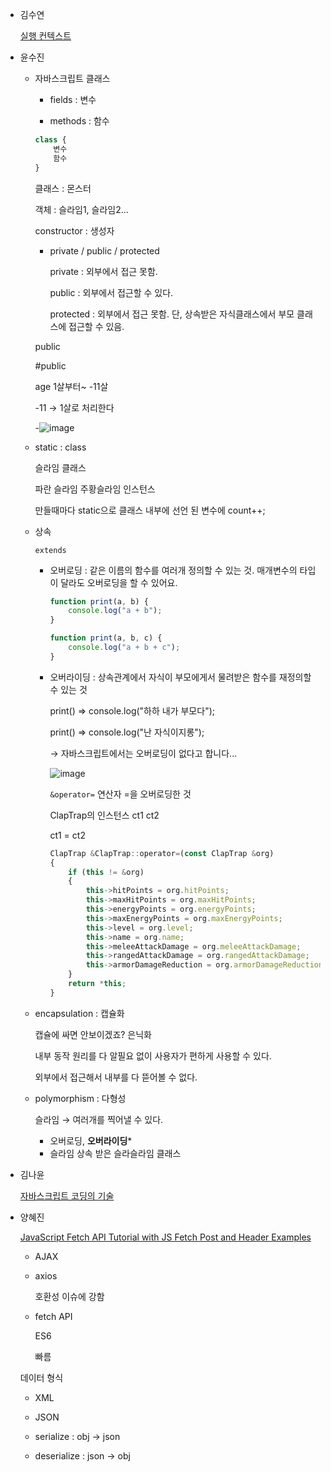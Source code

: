 - 김수연
    
    [실행 컨텍스트](https://www.notion.so/code32/c995fca542e24f9da904fce966c7f248)
    
- 윤수진
    - 자바스크립트 클래스
        - fields : 변수
        
        - methods : 함수
        
        ```jsx
        class {
        	변수
        	함수
        }
        ```
        
        클래스 : 몬스터
        
        객체 : 슬라임1, 슬라임2...
        
        constructor : 생성자
        
        - private / public / protected
            
            private : 외부에서 접근 못함.
            
            public : 외부에서 접근할 수 있다.
            
            protected : 외부에서 접근 못함. 단, 상속받은 자식클래스에서 부모 클래스에 접근할 수 있음.
            
        
        public
        
        #public
        
        age 1살부터~ -11살
        
        -11 → 1살로 처리한다
        
       -![image](https://user-images.githubusercontent.com/70951555/141076210-2817ea57-48d0-4453-8767-73bb8d8bd3ae.png)

        
    
    - static : class
        
        슬라임 클래스
        
        파란 슬라임 주황슬라임 인스턴스
        
        만들때마다 static으로 클래스 내부에 선언 된 변수에 count++;
        
    
    - 상속
        
        `extends`
        
        - 오버로딩 : 같은 이름의 함수를 여러개 정의할 수 있는 것. 매개변수의 타입이 달라도 오버로딩을 할 수 있어요.
            
            ```jsx
            function print(a, b) {
            	console.log("a + b");
            }
            
            function print(a, b, c) {
            	console.log("a + b + c");
            }
            ```
            
        - 오버라이딩 : 상속관계에서 자식이 부모에게서 물려받은 함수를 재정의할 수 있는 것
            
            print() ⇒ console.log("하하 내가 부모다");
            
            print() ⇒ console.log("난 자식이지롱");
            
            → 자바스크립트에서는 오버로딩이 없다고 합니다...
            
            ![image](https://user-images.githubusercontent.com/70951555/141076242-c1e10b97-8016-4b14-8d10-6ab07ed76b04.png)

            
            `&operator=` 연산자 =을 오버로딩한 것
            
            ClapTrap의 인스턴스 ct1 ct2
            
            ct1 = ct2
            
            ```jsx
            ClapTrap &ClapTrap::operator=(const ClapTrap &org)
            {
            	if (this != &org)
            	{
            		this->hitPoints = org.hitPoints;
            		this->maxHitPoints = org.maxHitPoints;
            		this->energyPoints = org.energyPoints;
            		this->maxEnergyPoints = org.maxEnergyPoints;
            		this->level = org.level;
            		this->name = org.name;
            		this->meleeAttackDamage = org.meleeAttackDamage;
            		this->rangedAttackDamage = org.rangedAttackDamage;
            		this->armorDamageReduction = org.armorDamageReduction;
            	}
            	return *this;
            }
            ```
            
    
    - encapsulation : 캡슐화
        
        캡슐에 싸면 안보이겠죠? 은닉화
        
        내부 동작 원리를 다 알필요 없이 사용자가 편하게 사용할 수 있다.
        
        외부에서 접근해서 내부를 다 뜯어볼 수 없다.
        
    - polymorphism : 다형성
        
        슬라임 → 여러개를 찍어낼 수 있다.
        
        - 오버로딩, **오버라이딩***
        - 슬라임 상속 받은 슬라슬라임 클래스
    
- 김나윤
    
    [자바스크립트 코딩의 기술](https://www.notion.so/b51876f7f02640eaa9a8cd65e3f03ef7) 
    
- 양혜진
    
    [JavaScript Fetch API Tutorial with JS Fetch Post and Header Examples](https://www.freecodecamp.org/news/javascript-fetch-api-tutorial-with-js-fetch-post-and-header-examples/)
    
    - AJAX
    - axios
        
        호환성 이슈에 강함
        
    - fetch API
        
        ES6
        
        빠름
        
    
    데이터 형식
    
    - XML
    - JSON
    
    - serialize : obj → json
    - deserialize : json → obj
